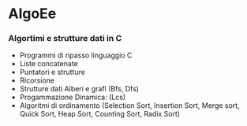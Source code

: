 # AlgoEe

<h3> Algortimi e strutture dati in C </h3>

* Programmi di ripasso linguaggio C
* Liste concatenate
* Puntatori e strutture
* Ricorsione
* Strutture dati Alberi e grafi (Bfs, Dfs)
* Progammazione Dinamica: (Lcs)
* Algoritmi di ordinamento (Selection Sort, Insertion Sort, Merge sort, Quick Sort, Heap Sort, Counting Sort, Radix Sort)
